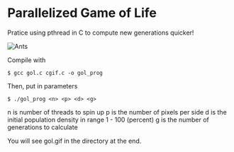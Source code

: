 # Parallelized Game of Life

Pratice using pthread in C to compute new generations quicker!

![Ants](https://github.com/FifthEpoch/portfolio/blob/master/Algo.%20%26%20Data%20Struc./Parallel%20Computing/parallelized-game-of-life/img/gol.gif)

Compile with 
```
$ gcc gol.c cgif.c -o gol_prog 
```

Then, put in parameters 
```
$ ./gol_prog <n> <p> <d> <g>
```

n is number of threads to spin up
p is the number of pixels per side
d is the initial population density in range 1 - 100 (percent)
g is the number of generations to calculate

You will see gol.gif in the directory at the end. 
